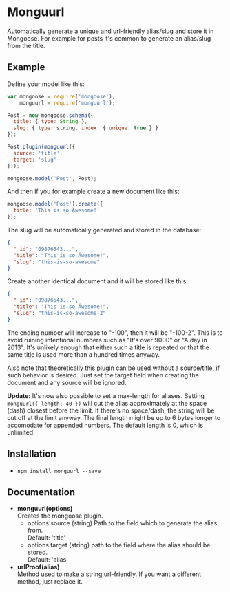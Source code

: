 # Monguurl

Automatically generate a unique and url-friendly alias/slug and store it in Mongoose. For example for posts it's common to generate an alias/slug from the title.

## Example

Define your model like this:

```javascript
var mongoose = require('mongoose'),
    monguurl = require('monguurl');

Post = new mongoose.schema({
  title: { type: String },
  slug: { type: string, index: { unique: true } }
});

Post.plugin(monguurl({
  source: 'title',
  target: 'slug'
}));

mongoose.model('Post', Post);
```

And then if you for example create a new document like this:

```javascript
mongoose.model('Post').create({
  title: 'This is so Äwesome!'
});
```

The slug will be automatically generated and stored in the database:

```json
{
  "_id": "09876543...",
  "title": "This is so Äwesome!",
  "slug": "this-is-so-awesome"
}
```

Create another identical document and it will be stored like this:

```json
{
  "_id": "09876543...",
  "title": "This is so Äwesome!",
  "slug": "this-is-so-awesome-2"
}
```

The ending number will increase to "-100", then it will be "-100-2". This is to avoid ruining intentional numbers such as "It's over 9000" or "A day in 2013". It's unlikely enough that either such a title is repeated or that the same title is used more than a hundred times anyway.

Also note that theoretically this plugin can be used without a source/title, if such behavior is desired. Just set the target field when creating the document and any source will be ignored.

**Update:** It's now also possible to set a max-length for aliases. Setting `monguurl({ length: 40 })` will cut the alias approximately at the space (dash) closest before the limit. If there's no space/dash, the string will be cut off at the limit anyway. The final length might be up to 6 bytes longer to accomodate for appended numbers. The default length is 0, which is unlimited.


## Installation

* `npm install monguurl --save`


## Documentation

* __monguurl(options)__  
  Creates the mongoose plugin.
  * options.source (string) Path to the field which to generate the alias from.  
    Default: 'title'
  * options.target (string) path to the field where the alias should be stored.  
    Default: 'alias'
* __urlProof(alias)__  
  Method used to make a string url-friendly. If you want a different method, just replace it.
